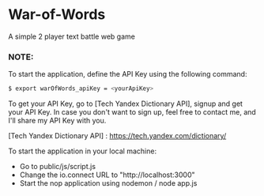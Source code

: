# War-of-Words
A simple 2 player text battle web game

### NOTE:
To start the application, define the API Key using the following command:
```sh
$ export warOfWords_apiKey = <yourApiKey>
```

To get your API Key, go to [Tech Yandex Dictionary API], signup and get your API Key. In case you don't want to sign up, feel free to contact me, and I'll share my API Key with you.

[Tech Yandex Dictionary API] : <https://tech.yandex.com/dictionary/>

To start the application in your local machine:

* Go to public/js/script.js
* Change the io.connect URL to "http://localhost:3000"
* Start the nop application using nodemon / node app.js
